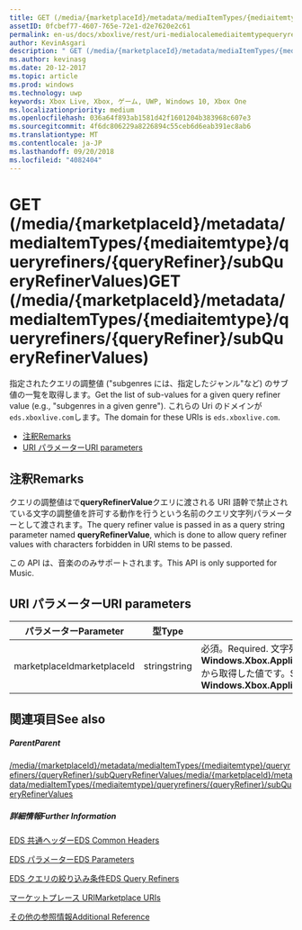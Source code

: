 ```yaml
---
title: GET (/media/{marketplaceId}/metadata/mediaItemTypes/{mediaitemtype}/queryrefiners/{queryRefiner}/subQueryRefinerValues)
assetID: 0fcbef77-4607-765e-72e1-d2e7620e2c61
permalink: en-us/docs/xboxlive/rest/uri-medialocalemediaitemtypequeryrefinersubqueryrefinervaluesget.html
author: KevinAsgari
description: " GET (/media/{marketplaceId}/metadata/mediaItemTypes/{mediaitemtype}/queryrefiners/{queryRefiner}/subQueryRefinerValues)"
ms.author: kevinasg
ms.date: 20-12-2017
ms.topic: article
ms.prod: windows
ms.technology: uwp
keywords: Xbox Live, Xbox, ゲーム, UWP, Windows 10, Xbox One
ms.localizationpriority: medium
ms.openlocfilehash: 036a64f893ab1581d42f1601204b383968c607e3
ms.sourcegitcommit: 4f6dc806229a8226894c55ceb6d6eab391ec8ab6
ms.translationtype: MT
ms.contentlocale: ja-JP
ms.lasthandoff: 09/20/2018
ms.locfileid: "4082404"
---
```

# <a name="get-mediamarketplaceidmetadatamediaitemtypesmediaitemtypequeryrefinersqueryrefinersubqueryrefinervalues"></a><span data-ttu-id="8cc91-104">GET (/media/{marketplaceId}/metadata/mediaItemTypes/{mediaitemtype}/queryrefiners/{queryRefiner}/subQueryRefinerValues)</span><span class="sxs-lookup"><span data-stu-id="8cc91-104">GET (/media/{marketplaceId}/metadata/mediaItemTypes/{mediaitemtype}/queryrefiners/{queryRefiner}/subQueryRefinerValues)</span></span>
<span data-ttu-id="8cc91-105">指定されたクエリの調整値 ("subgenres には、指定したジャンル"など) のサブ値の一覧を取得します。</span><span class="sxs-lookup"><span data-stu-id="8cc91-105">Get the list of sub-values for a given query refiner value (e.g., "subgenres in a given genre").</span></span> <span data-ttu-id="8cc91-106">これらの Uri のドメインが`eds.xboxlive.com`します。</span><span class="sxs-lookup"><span data-stu-id="8cc91-106">The domain for these URIs is `eds.xboxlive.com`.</span></span>
 
  * [<span data-ttu-id="8cc91-107">注釈</span><span class="sxs-lookup"><span data-stu-id="8cc91-107">Remarks</span></span>](#ID4EV)
  * [<span data-ttu-id="8cc91-108">URI パラメーター</span><span class="sxs-lookup"><span data-stu-id="8cc91-108">URI parameters</span></span>](#ID4EDB)
 
<a id="ID4EV"></a>

 
## <a name="remarks"></a><span data-ttu-id="8cc91-109">注釈</span><span class="sxs-lookup"><span data-stu-id="8cc91-109">Remarks</span></span>
 
<span data-ttu-id="8cc91-110">クエリの調整値はで**queryRefinerValue**クエリに渡される URI 語幹で禁止されている文字の調整値を許可する動作を行うという名前のクエリ文字列パラメーターとして渡されます。</span><span class="sxs-lookup"><span data-stu-id="8cc91-110">The query refiner value is passed in as a query string parameter named **queryRefinerValue**, which is done to allow query refiner values with characters forbidden in URI stems to be passed.</span></span>
 
<span data-ttu-id="8cc91-111">この API は、音楽ののみサポートされます。</span><span class="sxs-lookup"><span data-stu-id="8cc91-111">This API is only supported for Music.</span></span>
  
<a id="ID4EDB"></a>

 
## <a name="uri-parameters"></a><span data-ttu-id="8cc91-112">URI パラメーター</span><span class="sxs-lookup"><span data-stu-id="8cc91-112">URI parameters</span></span>
 
| <span data-ttu-id="8cc91-113">パラメーター</span><span class="sxs-lookup"><span data-stu-id="8cc91-113">Parameter</span></span>| <span data-ttu-id="8cc91-114">型</span><span class="sxs-lookup"><span data-stu-id="8cc91-114">Type</span></span>| <span data-ttu-id="8cc91-115">説明</span><span class="sxs-lookup"><span data-stu-id="8cc91-115">Description</span></span>| 
| --- | --- | --- | 
| <span data-ttu-id="8cc91-116">marketplaceId</span><span class="sxs-lookup"><span data-stu-id="8cc91-116">marketplaceId</span></span>| <span data-ttu-id="8cc91-117">string</span><span class="sxs-lookup"><span data-stu-id="8cc91-117">string</span></span>| <span data-ttu-id="8cc91-118">必須。</span><span class="sxs-lookup"><span data-stu-id="8cc91-118">Required.</span></span> <span data-ttu-id="8cc91-119">文字列<b>Windows.Xbox.ApplicationModel.Store.Configuration.MarketplaceId</b>から取得した値です。</span><span class="sxs-lookup"><span data-stu-id="8cc91-119">String value obtained from the <b>Windows.Xbox.ApplicationModel.Store.Configuration.MarketplaceId</b>.</span></span>| 
  
<a id="ID4EOB"></a>

 
## <a name="see-also"></a><span data-ttu-id="8cc91-120">関連項目</span><span class="sxs-lookup"><span data-stu-id="8cc91-120">See also</span></span>
 
<a id="ID4EQB"></a>

 
##### <a name="parent"></a><span data-ttu-id="8cc91-121">Parent</span><span class="sxs-lookup"><span data-stu-id="8cc91-121">Parent</span></span> 

[<span data-ttu-id="8cc91-122">/media/{marketplaceId}/metadata/mediaItemTypes/{mediaitemtype}/queryrefiners/{queryRefiner}/subQueryRefinerValues</span><span class="sxs-lookup"><span data-stu-id="8cc91-122">/media/{marketplaceId}/metadata/mediaItemTypes/{mediaitemtype}/queryrefiners/{queryRefiner}/subQueryRefinerValues</span></span>](uri-medialocalemediaitemtypequeryrefinersubqueryrefinervalues.md)

  
<a id="ID4E1B"></a>

 
##### <a name="further-information"></a><span data-ttu-id="8cc91-123">詳細情報</span><span class="sxs-lookup"><span data-stu-id="8cc91-123">Further Information</span></span> 

[<span data-ttu-id="8cc91-124">EDS 共通ヘッダー</span><span class="sxs-lookup"><span data-stu-id="8cc91-124">EDS Common Headers</span></span>](../../additional/edscommonheaders.md)

 [<span data-ttu-id="8cc91-125">EDS パラメーター</span><span class="sxs-lookup"><span data-stu-id="8cc91-125">EDS Parameters</span></span>](../../additional/edsparameters.md)

 [<span data-ttu-id="8cc91-126">EDS クエリの絞り込み条件</span><span class="sxs-lookup"><span data-stu-id="8cc91-126">EDS Query Refiners</span></span>](../../additional/edsqueryrefiners.md)

 [<span data-ttu-id="8cc91-127">マーケットプレース URI</span><span class="sxs-lookup"><span data-stu-id="8cc91-127">Marketplace URIs</span></span>](atoc-reference-marketplace.md)

 [<span data-ttu-id="8cc91-128">その他の参照情報</span><span class="sxs-lookup"><span data-stu-id="8cc91-128">Additional Reference</span></span>](../../additional/atoc-xboxlivews-reference-additional.md)

   